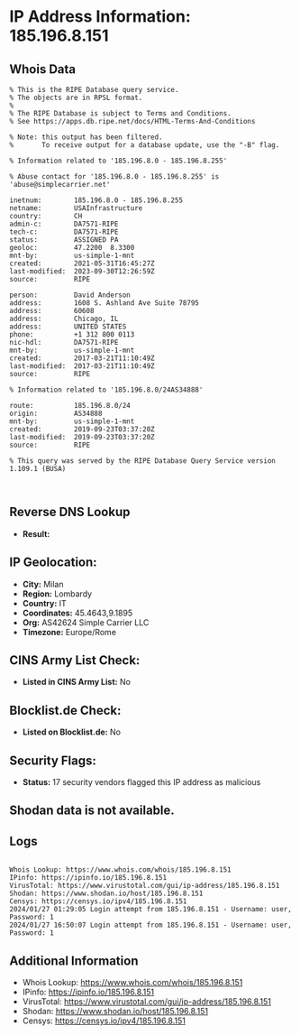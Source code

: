 # IP Address Information: 185.196.8.151

## Whois Data
```
% This is the RIPE Database query service.
% The objects are in RPSL format.
%
% The RIPE Database is subject to Terms and Conditions.
% See https://apps.db.ripe.net/docs/HTML-Terms-And-Conditions

% Note: this output has been filtered.
%       To receive output for a database update, use the "-B" flag.

% Information related to '185.196.8.0 - 185.196.8.255'

% Abuse contact for '185.196.8.0 - 185.196.8.255' is 'abuse@simplecarrier.net'

inetnum:        185.196.8.0 - 185.196.8.255
netname:        USAInfrastructure
country:        CH
admin-c:        DA7571-RIPE
tech-c:         DA7571-RIPE
status:         ASSIGNED PA
geoloc:         47.2200  8.3300
mnt-by:         us-simple-1-mnt
created:        2021-05-31T16:45:27Z
last-modified:  2023-09-30T12:26:59Z
source:         RIPE

person:         David Anderson
address:        1608 S. Ashland Ave Suite 78795
address:        60608
address:        Chicago, IL
address:        UNITED STATES
phone:          +1 312 800 0113
nic-hdl:        DA7571-RIPE
mnt-by:         us-simple-1-mnt
created:        2017-03-21T11:10:49Z
last-modified:  2017-03-21T11:10:49Z
source:         RIPE

% Information related to '185.196.8.0/24AS34888'

route:          185.196.8.0/24
origin:         AS34888
mnt-by:         us-simple-1-mnt
created:        2019-09-23T03:37:20Z
last-modified:  2019-09-23T03:37:20Z
source:         RIPE

% This query was served by the RIPE Database Query Service version 1.109.1 (BUSA)



```
## Reverse DNS Lookup
- **Result:** 

## IP Geolocation:
- **City:** Milan
- **Region:** Lombardy
- **Country:** IT
- **Coordinates:** 45.4643,9.1895
- **Org:** AS42624 Simple Carrier LLC
- **Timezone:** Europe/Rome

## CINS Army List Check:
- **Listed in CINS Army List:** 
No

## Blocklist.de Check:
- **Listed on Blocklist.de:** 
No

## Security Flags:
- **Status:** 17 security vendors flagged this IP address as malicious

## Shodan data is not available.

## Logs
```

Whois Lookup: https://www.whois.com/whois/185.196.8.151
IPinfo: https://ipinfo.io/185.196.8.151
VirusTotal: https://www.virustotal.com/gui/ip-address/185.196.8.151
Shodan: https://www.shodan.io/host/185.196.8.151
Censys: https://censys.io/ipv4/185.196.8.151
2024/01/27 01:29:05 Login attempt from 185.196.8.151 - Username: user, Password: 1
2024/01/27 16:50:07 Login attempt from 185.196.8.151 - Username: user, Password: 1

```
## Additional Information
- Whois Lookup: https://www.whois.com/whois/185.196.8.151
- IPinfo: https://ipinfo.io/185.196.8.151
- VirusTotal: https://www.virustotal.com/gui/ip-address/185.196.8.151
- Shodan: https://www.shodan.io/host/185.196.8.151
- Censys: https://censys.io/ipv4/185.196.8.151

